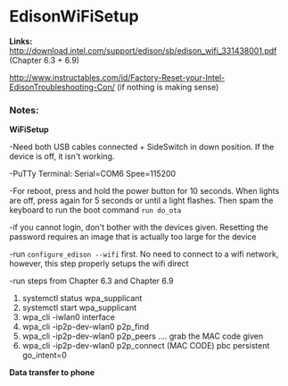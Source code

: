 # EdisonWiFiSetup #

**Links:** http://download.intel.com/support/edison/sb/edison_wifi_331438001.pdf (Chapter 6.3 + 6.9)

http://www.instructables.com/id/Factory-Reset-your-Intel-EdisonTroubleshooting-Con/ (if nothing is making sense)

### Notes: ###

**WiFiSetup**

-Need both USB cables connected + SideSwitch in down position. If the device is off, it isn't working.

-PuTTy Terminal: Serial=COM6 Spee=115200

-For reboot, press and hold the power button for 10 seconds. When lights are off, press again for 5 seconds or until a light flashes.
Then spam the keyboard to run the boot command `run do_ota`

-if you cannot login, don't bother with the devices given. Resetting the password requires an image that is actually too large for the device

-run `configure_edison --wifi` first. No need to connect to a wifi network, however, this step properly setups the wifi direct

-run steps from Chapter 6.3 and Chapter 6.9
1. systemctl status wpa_supplicant
1. systemctl start wpa_supplicant
1. wpa_cli -iwlan0 interface
1. wpa_cli -ip2p-dev-wlan0 p2p_find
1. wpa_cli -ip2p-dev-wlan0 p2p_peers .... grab the MAC code given
1. wpa_cli -ip2p-dev-wlan0 p2p_connect (MAC CODE) pbc persistent go_intent=0

**Data transfer to phone**
